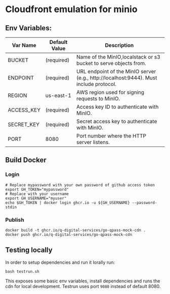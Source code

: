 # Cloudfront emulation for minio

## Env Variables:

| Var Name        | Default Value | Description                                         |
|-----------------|---------------|-----------------------------------------------------|
| BUCKET    | (required)    | Name of the MinIO,localstack or s3 bucket to serve objects from.     |
| ENDPOINT  | (required)    | URL endpoint of the MinIO server (e.g., http://localhost:9444). Must include protocol. |
| REGION    | us-east-1     | AWS region used for signing requests to MinIO.      |
| ACCESS_KEY| (required)    | Access key ID to authenticate with MinIO.           |
| SECRET_KEY| (required)    | Secret access key to authenticate with MinIO.       |
| PORT           | 8080          | Port number where the HTTP server listens.           |


## Build Docker

### Login

```
# Replace mypassword with your own password of github access token
export GH_TOKEN="mypassword" 
# Replace with your username
export GH_USERNAME="myuser"
echo $GH_TOKEN | docker login ghcr.io -u ${GH_USERNAME} --password-stdin
```

### Publish

```
docker build -t ghcr.io/q-digital-services/go-qpass-mock-cdn .
docker push ghcr.io/q-digital-services/go-qpass-mock-cdn
```

## Testing locally

In order to setup dependencies and run it lorally run:

```
bash testrun.sh
```

This exposes some basic env variables, install dependencies and runs the cdn for local development.
Testrun uses port `9080` instead of default 8080.

